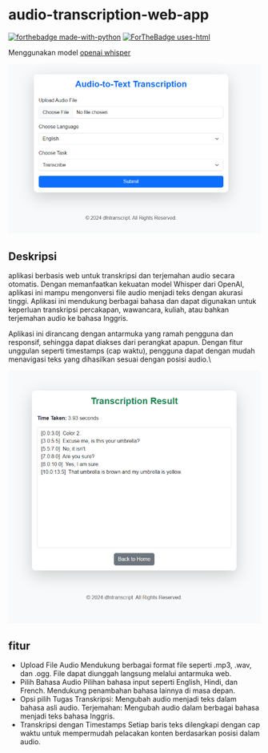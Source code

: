 # audio-transcription-web-app
[![forthebadge made-with-python](http://ForTheBadge.com/images/badges/made-with-python.svg)](https://www.python.org/)
[![ForTheBadge uses-html](http://ForTheBadge.com/images/badges/uses-html.svg)](http://ForTheBadge.com)

Menggunakan model [openai whisper](https://huggingface.co/openai/whisper-small)

<p align="center"><img src="https://github.com/DaffaAminuddin/audio-transcription-web-app/blob/main/image.PNG?raw=true" alt="image"></p>

## Deskripsi
aplikasi berbasis web untuk transkripsi dan terjemahan audio secara otomatis. Dengan memanfaatkan kekuatan model Whisper dari OpenAI, aplikasi ini mampu mengonversi file audio menjadi teks dengan akurasi tinggi. Aplikasi ini mendukung berbagai bahasa dan dapat digunakan untuk keperluan transkripsi percakapan, wawancara, kuliah, atau bahkan terjemahan audio ke bahasa Inggris.

Aplikasi ini dirancang dengan antarmuka yang ramah pengguna dan responsif, sehingga dapat diakses dari perangkat apapun. Dengan fitur unggulan seperti timestamps (cap waktu), pengguna dapat dengan mudah menavigasi teks yang dihasilkan sesuai dengan posisi audio.\

<p align="center"><img src="https://github.com/DaffaAminuddin/audio-transcription-web-app/blob/main/image2.PNG?raw=true" alt="image2"></p>

## fitur
- Upload File Audio
Mendukung berbagai format file seperti .mp3, .wav, dan .ogg.
File dapat diunggah langsung melalui antarmuka web.
- Pilih Bahasa Audio
Pilihan bahasa input seperti English, Hindi, dan French.
Mendukung penambahan bahasa lainnya di masa depan.
- Opsi pilih Tugas
Transkripsi: Mengubah audio menjadi teks dalam bahasa asli audio.
Terjemahan: Mengubah audio dalam berbagai bahasa menjadi teks bahasa Inggris.
- Transkripsi dengan Timestamps
Setiap baris teks dilengkapi dengan cap waktu untuk mempermudah pelacakan konten berdasarkan posisi dalam audio.
